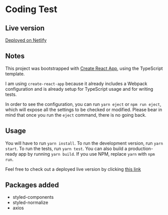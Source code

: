 # Coding Test

## Live version

[Deployed on Netlify](https://cocky-payne-dfc1d9.netlify.com/)

## Notes

This project was bootstrapped with [Create React App](https://github.com/facebook/create-react-app), using the TypeScript template.

I am using `create-react-app` because it already includes a Webpack configuration and is already setup for TypeScript usage and for writing tests.

In order to see the configuration, you can run `yarn eject` or `npm run eject`, which will expose all the settings to be checked or modified. Please bear in mind that once you run the `eject` command, there is no going back.

## Usage

You will have to run `yarn install`. To run the development version, run `yarn start`. To run the tests, run `yarn test`. You can also build a production-ready app by running `yarn build`. If you use NPM, replace `yarn` with `npm run`.

Feel free to check out a deployed live version by clicking [this link](https://cocky-payne-dfc1d9.netlify.com/)

## Packages added

- styled-components
- styled-normalize
- axios
